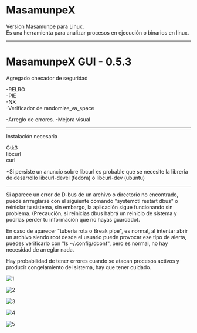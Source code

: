 <h1>MasamunpeX</h1>
Version Masamunpe para Linux.<br>
Es una herramienta para analizar procesos en ejecución o binarios en linux.

----------------------------------------------------------------------------------------------------------------------

<h1>MasamunpeX GUI - 0.5.3</h1>

Agregado checador de seguridad

-RELRO<br>
-PIE<br>
-NX<br>
-Verificador de randomize_va_space<br>

-Arreglo de errores.
-Mejora visual

---------------------

Instalación necesaria

Gtk3<br>
libcurl<br>
curl

*Si persiste un anuncio sobre libcurl es probable que se necesite la librería de desarrollo
libcurl-devel (fedora) o libcurl-dev (ubuntu)

---------------------

Si aparece un error de D-bus de un archivo o directorio no encontrado, puede arrreglarse con el siguiente comando "systemctl restart dbus" o reiniciar tu sistema, sin embargo, la aplicación sigue funcionando sin problema.
(Precaución, si reinicias dbus habrá un reinicio de sistema y podrías perder tu información que no hayas guardado).

En caso de aparecer "tubería rota o Break pipe", es normal, al intentar abrir un archivo siendo root desde el usuario puede provocar ese tipo de alerta, puedes verificarlo con "ls ~/.config/dconf", pero es normal, no hay necesidad de arreglar nada.

Hay probabilidad de tener errores cuando se atacan procesos activos y producir congelamiento del sistema, hay que tener cuidado.

![1](https://github.com/user-attachments/assets/6bc97b3f-aadc-4612-bb96-0bb281e35a5d)

![2](https://github.com/user-attachments/assets/2496e42f-1d7c-4135-b12f-2e2bb11b446d)

![3](https://github.com/user-attachments/assets/71bbea7b-b5ad-4e53-845e-6d46ec9963cc)

![4](https://github.com/user-attachments/assets/3091f3a5-f6a1-4128-bbb1-a373b7310fd5)

![5](https://github.com/user-attachments/assets/0439a91d-8164-47f9-97f2-ba986c19bdc1)
